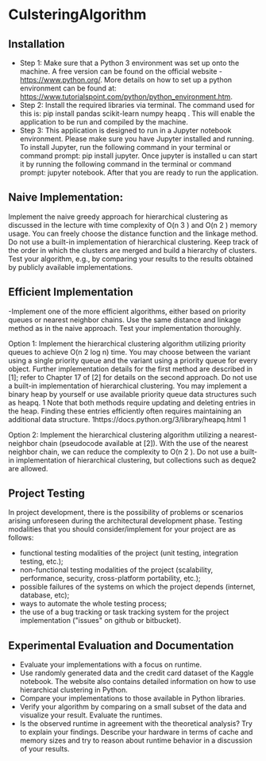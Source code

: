 # CulsteringAlgorithm

## Installation

* Step 1: Make sure that a Python 3 environment was set up onto the machine. A free version can be found on the official website - https://www.python.org/. More details on how to set up a python environment can be found at: https://www.tutorialspoint.com/python/python_environment.htm. 
* Step 2: Install the required libraries via terminal. The command used for this is: 	pip install pandas scikit-learn numpy heapq . This will enable the application to be run and compiled by the machine.
* Step 3: This application is designed to run in a Jupyter notebook environment. Please make sure you have Jupyter installed and running. To install Jupyter, run the following command in your terminal or command prompt: pip install jupyter.  Once jupyter is installed u can start it by running the following command in the terminal or command prompt: jupyter notebook. After that you are ready to run the application.

## Naive Implementation:
 Implement the naive greedy approach for hierarchical clustering as discussed in the lecture with time complexity of O(n 3 ) and O(n 2 ) memory usage. You can freely choose the distance function and the linkage method. Do not use a built-in implementation of hierarchical clustering. Keep track of the order in which the clusters are merged and build a hierarchy of clusters. Test your algorithm, e.g., by comparing your results to the results obtained by publicly available implementations. 


## Efficient Implementation 
-Implement one of the more efficient algorithms, either based on priority queues or nearest neighbor chains. Use the same distance and linkage method as in the naive approach. Test your implementation thoroughly. 

Option 1: Implement the hierarchical clustering algorithm utilizing priority queues to achieve O(n 2 log n) time. You may choose between the variant using a single priority queue and the variant using a priority queue for every object. Further implementation details for the first method are described in [1]; refer to Chapter 17 of [2] for details on the second approach. Do not use a built-in implementation of hierarchical clustering. You may implement a binary heap by yourself or use available priority queue data structures such as heapq. 1 Note that both methods require updating and deleting entries in the heap. Finding these entries efficiently often requires maintaining an additional data structure. 1https://docs.python.org/3/library/heapq.html 1 

Option 2: Implement the hierarchical clustering algorithm utilizing a nearest-neighbor chain (pseudocode available at [2]). With the use of the nearest neighbor chain, we can reduce the complexity to O(n 2 ). Do not use a built-in implementation of hierarchical clustering, but collections such as deque2 are allowed. 

## Project Testing
In project development, there is the possibility of problems or scenarios arising unforeseen during the architectural development phase. Testing modalities that you should consider/implement for your project are as follows:
* functional testing modalities of the project (unit testing, integration testing, etc.);
* non-functional testing modalities of the project (scalability, performance,
security, cross-platform portability, etc.);
* possible failures of the systems on which the project depends (internet, database,
etc);
* ways to automate the whole testing process;
* the use of a bug tracking or task tracking system for the project implementation
("issues" on github or bitbucket).

## Experimental Evaluation and Documentation
 *  Evaluate your implementations with a focus on runtime.
 * Use randomly generated data and the credit card dataset of the Kaggle notebook.
 The website also contains detailed information on how to use hierarchical clustering in Python.
 * Compare your implementations to those available in Python libraries.
 * Verify your algorithm by comparing on a small subset of the data and visualize your result. Evaluate the runtimes.
 * Is the observed runtime in agreement with the theoretical analysis? Try to explain your findings. Describe your hardware in terms of cache and memory sizes and try to reason about runtime behavior in a discussion of your results. 

